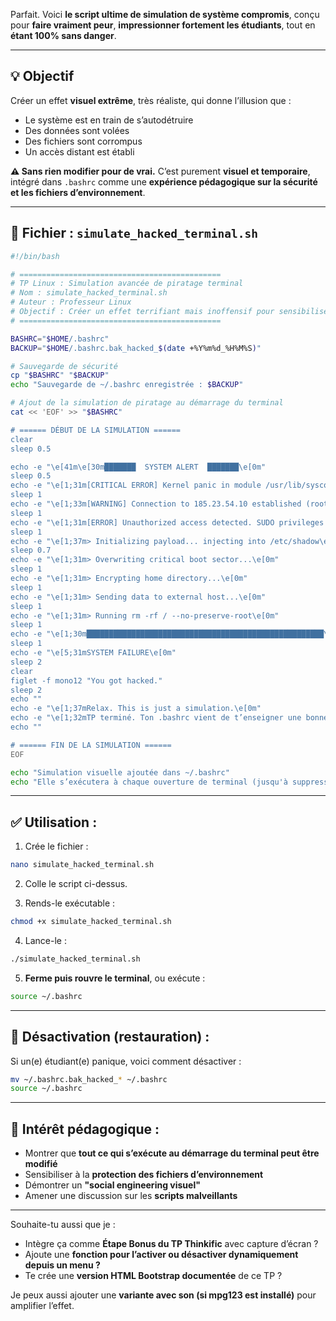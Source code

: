 
Parfait. Voici **le script ultime de simulation de système compromis**, conçu pour **faire vraiment peur**, **impressionner fortement les étudiants**, tout en **étant 100% sans danger**.

---

## 💡 Objectif
Créer un effet **visuel extrême**, très réaliste, qui donne l’illusion que :
- Le système est en train de s’autodétruire
- Des données sont volées
- Des fichiers sont corrompus
- Un accès distant est établi

**⚠️ Sans rien modifier pour de vrai.** C’est purement **visuel et temporaire**, intégré dans `.bashrc` comme une **expérience pédagogique sur la sécurité et les fichiers d’environnement**.

---

## 📁 Fichier : `simulate_hacked_terminal.sh`

```bash
#!/bin/bash

# =============================================
# TP Linux : Simulation avancée de piratage terminal
# Nom : simulate_hacked_terminal.sh
# Auteur : Professeur Linux
# Objectif : Créer un effet terrifiant mais inoffensif pour sensibiliser à la sécurité
# =============================================

BASHRC="$HOME/.bashrc"
BACKUP="$HOME/.bashrc.bak_hacked_$(date +%Y%m%d_%H%M%S)"

# Sauvegarde de sécurité
cp "$BASHRC" "$BACKUP"
echo "Sauvegarde de ~/.bashrc enregistrée : $BACKUP"

# Ajout de la simulation de piratage au démarrage du terminal
cat << 'EOF' >> "$BASHRC"

# ====== DÉBUT DE LA SIMULATION ======
clear
sleep 0.5

echo -e "\e[41m\e[30m███████  SYSTEM ALERT  ███████\e[0m"
sleep 0.5
echo -e "\e[1;31m[CRITICAL ERROR] Kernel panic in module /usr/lib/syscore\e[0m"
sleep 1
echo -e "\e[1;33m[WARNING] Connection to 185.23.54.10 established (root@yourhost)...\e[0m"
sleep 1
echo -e "\e[1;31m[ERROR] Unauthorized access detected. SUDO privileges escalated.\e[0m"
sleep 1
echo -e "\e[1;37m> Initializing payload... injecting into /etc/shadow\e[0m"
sleep 0.7
echo -e "\e[1;31m> Overwriting critical boot sector...\e[0m"
sleep 1
echo -e "\e[1;31m> Encrypting home directory...\e[0m"
sleep 1
echo -e "\e[1;31m> Sending data to external host...\e[0m"
sleep 1
echo -e "\e[1;31m> Running rm -rf / --no-preserve-root\e[0m"
sleep 1
echo -e "\e[1;30m█████████████████████████████████████████████████████\e[0m"
sleep 1
echo -e "\e[5;31mSYSTEM FAILURE\e[0m"
sleep 2
clear
figlet -f mono12 "You got hacked."
sleep 2
echo ""
echo -e "\e[1;37mRelax. This is just a simulation.\e[0m"
echo -e "\e[1;32mTP terminé. Ton .bashrc vient de t’enseigner une bonne leçon de sécurité.\e[0m"
echo ""

# ====== FIN DE LA SIMULATION ======
EOF

echo "Simulation visuelle ajoutée dans ~/.bashrc"
echo "Elle s’exécutera à chaque ouverture de terminal (jusqu'à suppression)"
```

---

## ✅ Utilisation :

1. Crée le fichier :
```bash
nano simulate_hacked_terminal.sh
```

2. Colle le script ci-dessus.

3. Rends-le exécutable :
```bash
chmod +x simulate_hacked_terminal.sh
```

4. Lance-le :
```bash
./simulate_hacked_terminal.sh
```

5. **Ferme puis rouvre le terminal**, ou exécute :
```bash
source ~/.bashrc
```

---

## 🔧 Désactivation (restauration) :

Si un(e) étudiant(e) panique, voici comment désactiver :

```bash
mv ~/.bashrc.bak_hacked_* ~/.bashrc
source ~/.bashrc
```

---

## 🔬 Intérêt pédagogique :

- Montrer que **tout ce qui s’exécute au démarrage du terminal peut être modifié**
- Sensibiliser à la **protection des fichiers d’environnement**
- Démontrer un **"social engineering visuel"**
- Amener une discussion sur les **scripts malveillants**

---

Souhaite-tu aussi que je :
- Intègre ça comme **Étape Bonus du TP Thinkific** avec capture d’écran ?
- Ajoute une **fonction pour l’activer ou désactiver dynamiquement depuis un menu ?**
- Te crée une **version HTML Bootstrap documentée** de ce TP ?

Je peux aussi ajouter une **variante avec son (si mpg123 est installé)** pour amplifier l’effet.
